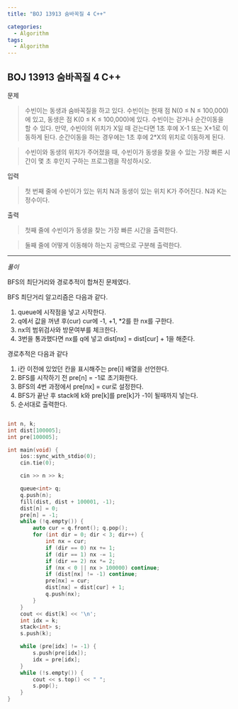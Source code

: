 ```yaml
---
title: "BOJ 13913 숨바꼭질 4 C++"

categories:
  - Algorithm
tags:
  - Algorithm
---
```


## BOJ 13913 숨바꼭질 4 C++

문제

> 수빈이는 동생과 숨바꼭질을 하고 있다. 수빈이는 현재 점 N(0 ≤ N ≤ 100,000)에 있고, 동생은 점 K(0 ≤ K ≤ 100,000)에 있다. 수빈이는 걷거나 순간이동을 할 수 있다. 만약, 수빈이의 위치가 X일 때 걷는다면 1초 후에 X-1 또는 X+1로 이동하게 된다. 순간이동을 하는 경우에는 1초 후에 2\*X의 위치로 이동하게 된다.

> 수빈이와 동생의 위치가 주어졌을 때, 수빈이가 동생을 찾을 수 있는 가장 빠른 시간이 몇 초 후인지 구하는 프로그램을 작성하시오.

입력

> 첫 번째 줄에 수빈이가 있는 위치 N과 동생이 있는 위치 K가 주어진다. N과 K는 정수이다.

출력

> 첫째 줄에 수빈이가 동생을 찾는 가장 빠른 시간을 출력한다.

> 둘째 줄에 어떻게 이동해야 하는지 공백으로 구분해 출력한다.

---

_풀이_

BFS의 최단거리와 경로추적이 합쳐진 문제였다.

BFS 최단거리 알고리즘은 다음과 같다.

1. queue에 시작점을 넣고 시작한다.
2. q에서 값을 꺼낸 후(cur) cur에 -1, +1, \*2를 한 nx를 구한다.
3. nx의 범위검사와 방문여부를 체크한다.
4. 3번을 통과했다면 nx를 q에 넣고 dist[nx] = dist[cur] + 1을 해준다.

경로추적은 다음과 같다

1. i칸 이전에 있었던 칸을 표시해주는 pre[i] 배열을 선언한다.
2. BFS를 시작하기 전 pre[n] = -1로 초기화한다.
3. BFS의 4번 과정에서 pre[nx] = cur로 설정한다.
4. BFS가 끝난 후 stack에 k와 pre[k]를 pre[k]가 -1이 될때까지 넣는다.
5. 순서대로 출력한다.

```c++

int n, k;
int dist[100005];
int pre[100005];

int main(void) {
    ios::sync_with_stdio(0);
    cin.tie(0);

    cin >> n >> k;

    queue<int> q;
    q.push(n);
    fill(dist, dist + 100001, -1);
    dist[n] = 0;
    pre[n] = -1;
    while (!q.empty()) {
        auto cur = q.front(); q.pop();
        for (int dir = 0; dir < 3; dir++) {
            int nx = cur;
            if (dir == 0) nx += 1;
            if (dir == 1) nx -= 1;
            if (dir == 2) nx *= 2;
            if (nx < 0 || nx > 100000) continue;
            if (dist[nx] != -1) continue;
            pre[nx] = cur;
            dist[nx] = dist[cur] + 1;
            q.push(nx);
        }
    }
    cout << dist[k] << '\n';
    int idx = k;
    stack<int> s;
    s.push(k);

    while (pre[idx] != -1) {
        s.push(pre[idx]);
        idx = pre[idx];
    }
    while (!s.empty()) {
        cout << s.top() << " ";
        s.pop();
    }
}

```
